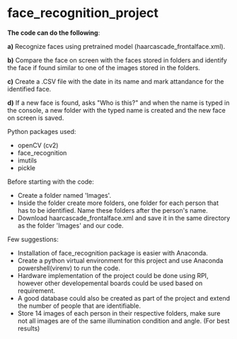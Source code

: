 # face_recognition_project

**The code can do the following**:


**a)** Recognize faces using pretrained model (haarcascade_frontalface.xml).

**b)** Compare the face on screen with the faces stored in folders and identify the face if found similar to one of the images stored in the folders. 

**c)** Create a .CSV file with the date in its name and mark attandance for the identified face.

**d)** If a new face is found, asks "Who is this?" and when the name is typed in the console, a new folder with the typed name is created and the new face on screen is saved.

Python packages used:
- openCV (cv2)
- face_recognition
- imutils
- pickle

Before starting with the code:
- Create a folder named 'Images'.
- Inside the folder create more folders, one folder for each person that has to be identified. Name these folders after the person's name.
- Download haarcascade_frontalface.xml and save it in the same directory as the folder 'Images' and our code.

Few suggestions:
- Installation of face_recognition package is easier with Anaconda.
- Create a python virtual environment for this project and use Anaconda powershell(virenv) to run the code.
- Hardware implementation of the project could be done using RPI, however other developemental boards could be used based on requirement.
- A good database could also be created as part of the project and extend the number of people that are identifiable.
- Store 14 images of each person in their respective folders, make sure not all images are of the same illumination condition and angle. (For best results)
